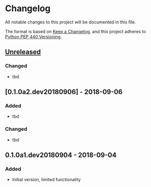 # Changelog
All notable changes to this project will be documented in this file.

The format is based on [Keep a Changelog](https://keepachangelog.com/en/1.0.0/),
and this project adheres to [Python PEP 440 Versioning](https://www.python.org/dev/peps/pep-0440/).

## [Unreleased]
### Changed
- tbd

## [0.1.0a2.dev20180906] - 2018-09-06
### Added
- tbd
### Changed
- tbd

## 0.1.0a1.dev20180904 - 2018-09-04
### Added
- Initial version, limited functionality

[Unreleased]: https://github.com/RDFLib/pySHACL/compare/v0.1.0a2.dev20180906...HEAD
[0.1.0a1.dev20180904]: https://github.com/RDFLib/pySHACL/compare/v0.1.0a1.dev20180904...v0.1.0a2.dev20180906

